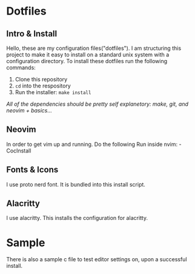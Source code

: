 # Dotfiles

## Intro & Install

Hello, these are my configuration files("dotfiles"). I am structuring this
project to make it easy to install on a standard unix system with a
configuration directory. To install these dotfiles run the following commands:

1. Clone this repository
2. `cd` into the respository
3. Run the installer: `make install`

_All of the dependencies should be pretty self explanetory: make, git, and neovim + basics..._


## Neovim

In order to get vim up and running. Do the following
Run inside nvim:
    - CocInstall

## Fonts & Icons

I use proto nerd font. It is bundled into this install script.

## Alacritty

I use alacritty. This installs the configuration for alacritty.


# Sample

There is also a sample c file to test editor settings on, upon a successful
install.
